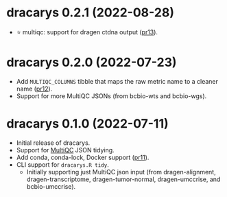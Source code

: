 # dracarys 0.2.1 (2022-08-28)

- :star: multiqc: support for dragen ctdna output ([pr13](https://github.com/umccr/dracarys/pull/13)).

# dracarys 0.2.0 (2022-07-23)

- Add `MULTIQC_COLUMNS` tibble that maps the raw metric name to a cleaner name
  ([pr12](https://github.com/umccr/dracarys/pull/12)).
- Support for more MultiQC JSONs (from bcbio-wts and bcbio-wgs).

# dracarys 0.1.0 (2022-07-11)

- Initial release of dracarys.
- Support for [MultiQC](https://github.com/ewels/MultiQC) JSON tidying.
- Add conda, conda-lock, Docker support ([pr11](https://github.com/umccr/dracarys/pull/11)).
- CLI support for `dracarys.R tidy`.
  - Initially supporting just MultiQC json input (from dragen-alignment,
    dragen-transcriptome, dragen-tumor-normal, dragen-umccrise,
    and bcbio-umccrise).
